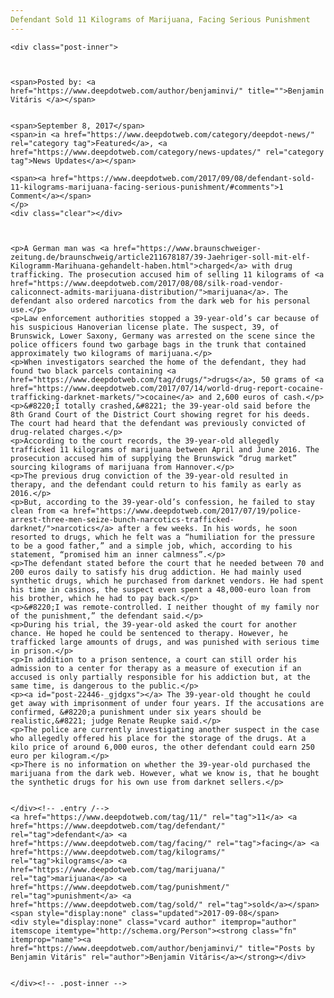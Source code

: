 ```yaml
---
Defendant Sold 11 Kilograms of Marijuana, Facing Serious Punishment
---
```

<article class="post-listing post-22446 post type-post status-publish format-standard has-post-thumbnail hentry 
 tag-1879 tag-defendant tag-facing tag-kilograms tag-marijuana tag-punishment ">
    
    <div class="post-inner">
    
    
        
    <span>Posted by: <a href="https://www.deepdotweb.com/author/benjaminvi/" title="">Benjamin Vitáris </a></span>
    
    
    <span>September 8, 2017</span>
    <span>in <a href="https://www.deepdotweb.com/category/deepdot-news/" rel="category tag">Featured</a>, <a href="https://www.deepdotweb.com/category/news-updates/" rel="category tag">News Updates</a></span>
    
    <span><a href="https://www.deepdotweb.com/2017/09/08/defendant-sold-11-kilograms-marijuana-facing-serious-punishment/#comments">1 Comment</a></span>
    </p>
    <div class="clear"></div>
    
    
    
    <p>A German man was <a href="https://www.braunschweiger-zeitung.de/braunschweig/article211678187/39-Jaehriger-soll-mit-elf-Kilogramm-Marihuana-gehandelt-haben.html">charged</a> with drug trafficking. The prosecution accused him of selling 11 kilograms of <a href="https://www.deepdotweb.com/2017/08/08/silk-road-vendor-caliconnect-admits-marijuana-distribution/">marijuana</a>. The defendant also ordered narcotics from the dark web for his personal use.</p>
    <p>Law enforcement authorities stopped a 39-year-old’s car because of his suspicious Hanoverian license plate. The suspect, 39, of Brunswick, Lower Saxony, Germany was arrested on the scene since the police officers found two garbage bags in the trunk that contained approximately two kilograms of marijuana.</p>
    <p>When investigators searched the home of the defendant, they had found two black parcels containing <a href="https://www.deepdotweb.com/tag/drugs/">drugs</a>, 50 grams of <a href="https://www.deepdotweb.com/2017/07/14/world-drug-report-cocaine-trafficking-darknet-markets/">cocaine</a> and 2,600 euros of cash.</p>
    <p>&#8220;I totally crashed,&#8221; the 39-year-old said before the 8th Grand Court of the District Court showing regret for his deeds. The court had heard that the defendant was previously convicted of drug-related charges.</p>
    <p>According to the court records, the 39-year-old allegedly trafficked 11 kilograms of marijuana between April and June 2016. The prosecution accused him of supplying the Brunswick “drug market” sourcing kilograms of marijuana from Hannover.</p>
    <p>The previous drug conviction of the 39-year-old resulted in therapy, and the defendant could return to his family as early as 2016.</p>
    <p>But, according to the 39-year-old’s confession, he failed to stay clean from <a href="https://www.deepdotweb.com/2017/07/19/police-arrest-three-men-seize-bunch-narcotics-trafficked-darknet/">narcotics</a> after a few weeks. In his words, he soon resorted to drugs, which he felt was a “humiliation for the pressure to be a good father,” and a simple job, which, according to his statement, “promised him an inner calmness”.</p>
    <p>The defendant stated before the court that he needed between 70 and 200 euros daily to satisfy his drug addiction. He had mainly used synthetic drugs, which he purchased from darknet vendors. He had spent his time in casinos, the suspect even spent a 48,000-euro loan from his brother, which he had to pay back.</p>
    <p>&#8220;I was remote-controlled. I neither thought of my family nor of the punishment,” the defendant said.</p>
    <p>During his trial, the 39-year-old asked the court for another chance. He hoped he could be sentenced to therapy. However, he trafficked large amounts of drugs, and was punished with serious time in prison.</p>
    <p>In addition to a prison sentence, a court can still order his admission to a center for therapy as a measure of execution if an accused is only partially responsible for his addiction but, at the same time, is dangerous to the public.</p>
    <p><a id="post-22446-_gjdgxs"></a> The 39-year-old thought he could get away with imprisonment of under four years. If the accusations are confirmed, &#8220;a punishment under six years should be realistic,&#8221; judge Renate Reupke said.</p>
    <p>The police are currently investigating another suspect in the case who allegedly offered his place for the storage of the drugs. At a kilo price of around 6,000 euros, the other defendant could earn 250 euro per kilogram.</p>
    <p>There is no information on whether the 39-year-old purchased the marijuana from the dark web. However, what we know is, that he bought the synthetic drugs for his own use from darknet sellers.</p>
    
    
    </div><!-- .entry /-->
    <a href="https://www.deepdotweb.com/tag/11/" rel="tag">11</a> <a href="https://www.deepdotweb.com/tag/defendant/" rel="tag">defendant</a> <a href="https://www.deepdotweb.com/tag/facing/" rel="tag">facing</a> <a href="https://www.deepdotweb.com/tag/kilograms/" rel="tag">kilograms</a> <a href="https://www.deepdotweb.com/tag/marijuana/" rel="tag">marijuana</a> <a href="https://www.deepdotweb.com/tag/punishment/" rel="tag">punishment</a> <a href="https://www.deepdotweb.com/tag/sold/" rel="tag">sold</a></span>				<span style="display:none" class="updated">2017-09-08</span>
    <div style="display:none" class="vcard author" itemprop="author" itemscope itemtype="http://schema.org/Person"><strong class="fn" itemprop="name"><a href="https://www.deepdotweb.com/author/benjaminvi/" title="Posts by Benjamin Vitáris" rel="author">Benjamin Vitáris</a></strong></div>
    
    
    </div><!-- .post-inner -->
</article><!-- .post-listing -->


